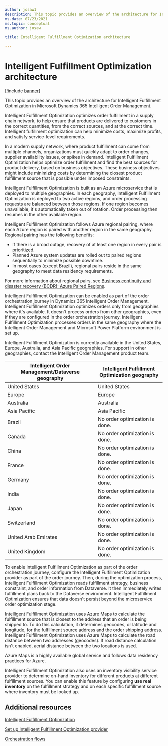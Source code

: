 ```yaml
---
author: josaw1
description: This topic provides an overview of the architecture for Intelligent Fulfillment Optimization in Microsoft Dynamics 365 Intelligent Order Management.
ms.date: 07/23/2021
ms.topic: conceptual
ms.author: josaw

title: Intelligent Fulfillment Optimization architecture

---
```


# Intelligent Fulfillment Optimization architecture

[!include [banner](includes/banner.md)]


This topic provides an overview of the architecture for Intelligent Fulfillment Optimization in Microsoft Dynamics 365 Intelligent Order Management.

Intelligent Fulfillment Optimization optimizes order fulfillment in a supply chain network, to help ensure that products are delivered to customers in the correct quantities, from the correct sources, and at the correct time. Intelligent fulfillment optimization can help minimize costs, maximize profits, and satisfy service-level requirements.

In a modern supply network, where product fulfillment can come from multiple channels, organizations must quickly adapt to order changes, supplier availability issues, or spikes in demand. Intelligent Fulfillment Optimization helps optimize order fulfillment and find the best sources for product delivery, based on business objectives. These business objectives might include minimizing costs by determining the closest product fulfillment source that is possible under imposed constraints.

Intelligent Fulfillment Optimization is built as an Azure microservice that is deployed to multiple geographies. In each geography, Intelligent Fulfillment Optimization is deployed to two active regions, and order processing requests are balanced between those regions. If one region becomes unavailable, it's automatically taken out of rotation. Order processing then resumes in the other available region.

Intelligent Fulfillment Optimization follows Azure regional pairing, where each Azure region is paired with another region in the same geography. Regional pairing has the following benefits:

- If there is a broad outage, recovery of at least one region in every pair is prioritized.
- Planned Azure system updates are rolled out to paired regions sequentially to minimize possible downtime.
- In most cases (except Brazil), regional pairs reside in the same geography to meet data residency requirements.

For more information about regional pairs, see [Business continuity and disaster recovery (BCDR): Azure Paired Regions](/azure/best-practices-availability-paired-regions).

Intelligent Fulfillment Optimization can be enabled as part of the order orchestration journey in Dynamics 365 Intelligent Order Management. Intelligent Fulfillment Optimization optimizes orders only from geographies where it's available. It doesn't process orders from other geographies, even if they are configured in the order orchestration journey. Intelligent Fulfillment Optimization processes orders in the same geography where the Intelligent Order Management and Microsoft Power Platform environment is set up.

Intelligent Fulfillment Optimization is currently available in the United States, Europe, Australia, and Asia Pacific geographies. For support in other geographies, contact the Intelligent Order Management product team.

| Intelligent Order Management/Dataverse geography | Intelligent Fulfillment Optimization geography |
|---|---|
| United States | United States |
| Europe | Europe |
| Australia | Australia |
| Asia Pacific | Asia Pacific |
| Brazil | No order optimization is done. |
| Canada | No order optimization is done. |
| China | No order optimization is done. |
| France | No order optimization is done. |
| Germany | No order optimization is done. |
| India | No order optimization is done. |
| Japan | No order optimization is done. |
| Switzerland | No order optimization is done. |
| United Arab Emirates | No order optimization is done. |
| United Kingdom | No order optimization is done. |

To enable Intelligent Fulfillment Optimization as part of the order orchestration journey, configure the Intelligent Fulfillment Optimization provider as part of the order journey. Then, during the optimization process, Intelligent Fulfillment Optimization reads fulfillment strategy, business constraint, and order information from Dataverse. It then immediately writes fulfillment plans back to the Dataverse environment. Intelligent Fulfillment Optimization ensures that data doesn't persist beyond the microservice order optimization stage.

Intelligent Fulfillment Optimization uses Azure Maps to calculate the fulfillment source that is closest to the address that an order is being shipped to. To do this calculation, it determines geocodes, or latitude and longitude, for the fulfillment source address and the order shipping address. Intelligent Fulfillment Optimization uses Azure Maps to calculate the road distance between two addresses (geocodes). If road distance calculation isn't enabled, aerial distance between the two locations is used.

Azure Maps is a highly available global service and follows data residency practices for Azure.

Intelligent Fulfillment Optimization also uses an inventory visibility service provider to determine on-hand inventory for different products at different fulfillment sources. You can enable this feature by configuring **use real inventory** on the fulfillment strategy and on each specific fulfillment source where inventory must be looked up.

## Additional resources

[Intelligent Fulfillment Optimization](ifo.md)

[Set up Intelligent Fulfillment Optimization provider](set-up-ifo-provider.md)

[Orchestration flows](orchestration-flows.md)
